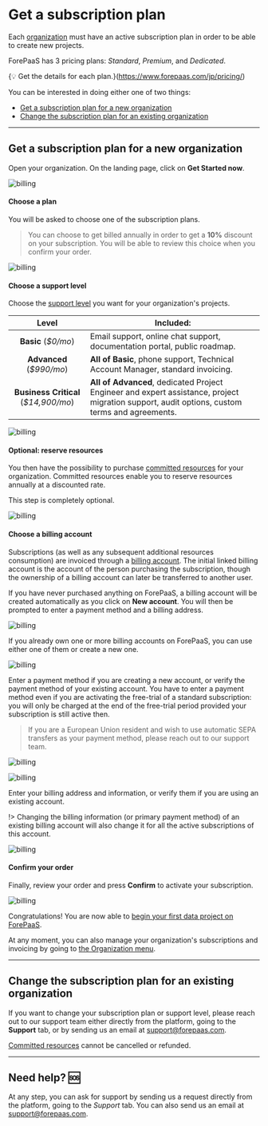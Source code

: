# Get a subscription plan

Each [organization](/jp/product/account-setup/index) must have an active subscription plan in order to be able to create new projects.

ForePaaS has 3 pricing plans: *Standard*, *Premium*, and *Dedicated*.

{💡 Get the details for each plan.}(https://www.forepaas.com/jp/pricing/)

You can be interested in doing either one of two things:
* [Get a subscription plan for a new organization](/jp/product/billing/plans/add-subscription.md?id=get-a-subscription-plan-for-a-new-organization)
* [Change the subscription plan for an existing organization](/jp/product/billing/plans/add-subscription.md?id=change-the-subscription-plan-for-an-existing-organization)


---
## Get a subscription plan for a new organization

Open your organization. On the landing page, click on **Get Started now**.

![billing](picts/sub-get-started.png)

#### Choose a plan

You will be asked to choose one of the subscription plans. 

> You can choose to get billed annually in order to get a **10%** discount on your subscription. You will be able to review this choice when you confirm your order.

![billing](picts/sub-choose-plan.png)

#### Choose a support level

Choose the [support level](https://www.forepaas.com/jp/pricing/) you want for your organization's projects.


|    Level     |  Included:   | 
| :---------------------: | ----------------| 
|  **Basic** (*$0/mo*) |   Email support, online chat support, documentation portal, public roadmap. | 
|  **Advanced** (*$990/mo*) |  **All of Basic**, phone support, Technical Account Manager, standard invoicing.    | 
|  **Business Critical** (*$14,900/mo*) |  **All of Advanced**, dedicated Project Engineer and expert assistance, project migration support, audit options, custom terms and agreements.  |


![billing](picts/sub-choose-support.png)

#### Optional: reserve resources

You then have the possibility to purchase [committed resources](jp/product/billing/resources/committed.md) for your organization. Committed resources enable you to reserve resources annually at a discounted rate.

This step is completely optional.

![billing](picts/sub-choose-committed.png)

#### Choose a billing account

Subscriptions (as well as any subsequent additional resources consumption) are invoiced through a [billing account](/jp/product/billing/account/index.md). The initial linked billing account is the account of the person purchasing the subscription, though the ownership of a billing account can later be transferred to another user.

If you have never purchased anything on ForePaaS, a billing account will be created automatically as you click on **New account**. You will then be prompted to enter a payment method and a billing address.

![billing](picts/sub-new-account.png)

If you already own one or more billing accounts on ForePaaS, you can use either one of them or create a new one.

![billing](picts/sub-existing-account.png)

Enter a payment method if you are creating a new account, or verify the payment method of your existing account. You have to enter a payment method even if you are activating the free-trial of a standard subscription: you will only be charged at the end of the free-trial period provided your subscription is still active then.

> If you are a European Union resident and wish to use automatic SEPA transfers as your payment method, please reach out to our support team.

![billing](picts/sub-payment-new.png)

![billing](picts/sub-payment-existing.png)

Enter your billing address and information, or verify them if you are using an existing account.

!> Changing the billing information (or primary payment method) of an existing billing account will also change it for all the active subscriptions of this account.

![billing](picts/sub-info-existing.png)

#### Confirm your order

Finally, review your order and press **Confirm** to activate your subscription.

![billing](picts/sub-confirm.png)

Congratulations! You are now able to [begin your first data project on ForePaaS](/jp/product/dataplant/create-dataplant).

At any moment, you can also manage your organization's subscriptions and invoicing by going to [the Organization menu](/jp/product/account-setup/organization-settings.md?id=plan).

---
## Change the subscription plan for an existing organization

If you want to change your subscription plan or support level, please reach out to our support team either directly from the platform, going to the **Support** tab, or by sending us an email at support@forepaas.com.

[Committed resources](/jp/product/billing/resources/committed) cannot be cancelled or refunded.


---
##  Need help? 🆘

At any step, you can ask for support by sending us a request directly from the platform, going to the *Support* tab. You can also send us an email at support@forepaas.com.